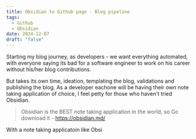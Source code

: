 ```yaml
---
title: Obsidian to Github page - Blog pipeline
tags:
  - Github
  - Obsidian
date: 2024-12-07
draft: "false"
---
```

Starting my blog journey, as developers - we want everything automated, with everyone saying its bad for a software engineer to work on his career without his/her blog contributions. 

But takes its own time, ideation, templating the blog, validations and publishing the blog. As a developer eachone will be having their own note taking application of choice, I feel petty for those who haven't tried Obsidian. 

> Obsidian is the BEST note taking application in the world, so Go download it - https://obsidian.md/

With a note taking applicatoin like Obsi